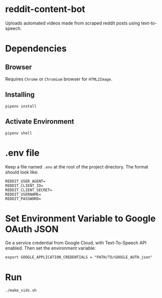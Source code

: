 # reddit-content-bot
Uploads automated videos made from scraped reddit posts using text-to-speech.
# Dependencies
## Browser
Requires `Chrome` or `Chromium` browser for `HTML2Image`.
## Installing
`pipenv install`
## Activate Environment
`pipenv shell`
# .env file
Keep a file named `.env` at the root of the project directory. The format should look like:
```
REDDIT_USER_AGENT=
REDDIT_CLIENT_ID=
REDDIT_CLIENT_SECRET=
REDDIT_USERNAME=
REDDIT_PASSWORD=
```
# Set Environment Variable to Google OAuth JSON
Ge a service credential from Google Cloud, with Text-To-Speech API enabled.
Then set the environment variable:
```
export GOOGLE_APPLICATION_CREDENTIALS = "PATH/TO/GOOGLE_AUTH.json"
```
# Run
```
./make_vids.sh
```